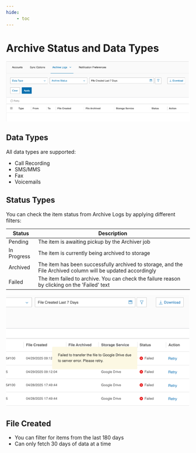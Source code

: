```yaml
---
hide:
    - toc
---
```


# Archive Status and Data Types

![Archive Logs Filter](./img/archive-log-filters.png)

## Data Types

All data types are supported:

-   Call Recording
-   SMS/MMS
-   Fax
-   Voicemails

## Status Types

You can check the item status from Archive Logs by applying different filters:

| Status      | Description                                                                                                  |
| ----------- | ------------------------------------------------------------------------------------------------------------ |
| Pending     | The item is awaiting pickup by the Archiver job                                                              |
| In Progress | The item is currently being archived to storage                                                              |
| Archived    | The item has been successfully archived to storage, and the File Archived column will be updated accordingly |
| Failed      | The item failed to archive. You can check the failure reason by clicking on the 'Failed' text                |

![Status View](./img/status-view.png)

## File Created

-   You can filter for items from the last 180 days
-   Can only fetch 30 days of data at a time
